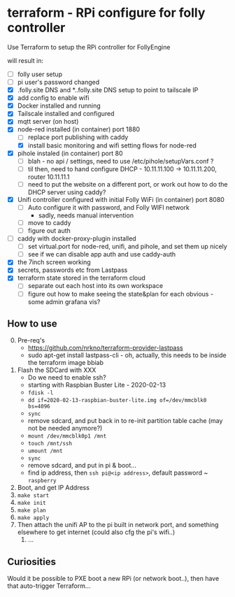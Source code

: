 # terraform - RPi configure for folly controller

Use Terraform to setup the RPi controller for FollyEngine

will result in:
* [ ] folly user setup
* [ ] pi user's password changed
* [x] <hostname>.folly.site DNS and *.<hostname>.folly.site DNS setup to point to tailscale IP
* [x] add config to enable wifi
* [x] Docker installed and running
* [x] Tailscale installed and configured
* [x] mqtt server (on host)
* [x] node-red installed (in container) port 1880
  * [ ] replace port publishing with caddy
  * [x] install basic monitoring and wifi setting flows for node-red
* [x] pihole instaled (in container) port 80
  * [ ] blah - no api / settings, need to use /etc/pihole/setupVars.conf ?
  * [ ] til then, need to hand configure DHCP - 10.11.11.100 -> 10.11.11.200, router 10.11.11.1
  * [ ] need to put the website on a different port, or work out how to do the DHCP server using caddy?
* [x] Unifi controller configured with initial Folly WiFi (in container) port 8080
  * [ ] Auto configure it with password, and Folly WIFI network
    * sadly, needs manual intervention
  * [ ] move to caddy
  * [ ] figure out auth
* [ ] caddy with docker-proxy-plugin installed
  * [ ] set virtual.port for node-red, unifi, and pihole, and set them up nicely
  * [ ] see if we can disable app auth and use caddy-auth
* [x] the 7inch screen working
* [x] secrets, passwords etc from Lastpass
* [x] terraform state stored in the terraform cloud
  * [ ] separate out each host into its own workspace
  * [ ] figure out how to make seeing the state&plan for each obvious - some admin grafana vis?

## How to use

0. Pre-req's
   * https://github.com/nrkno/terraform-provider-lastpass
   * sudo apt-get install lastpass-cli - oh, actually, this needs to be inside the terraform image bbiab
1. Flash the SDCard with XXX
   * Do we need to enable ssh?
   * starting with Raspbian Buster Lite - 2020-02-13
   * `fdisk -l`
   * `dd if=2020-02-13-raspbian-buster-lite.img of=/dev/mmcblk0 bs=4096`
   * `sync`
   * remove sdcard, and put back in to re-init partition table cache (may not be needed anymore?)
   * `mount /dev/mmcblk0p1 /mnt`
   * `touch /mnt/ssh`
   * `umount /mnt`
   * `sync`
   * remove sdcard, and put in pi & boot...
   * find ip address, then `ssh pi@<ip address>`, default password ~ `raspberry`
2. Boot, and get IP Address
3. `make start`
4. `make init`
5. `make plan`
6. `make apply`
7. Then attach the unifi AP to the pi built in network port, and something elsewhere to get internet (could also cfg the pi's wifi..)
   1. ...


## Curiosities

Would it be possible to PXE boot a new RPi (or network boot..), then have that auto-trigger Terraform...
